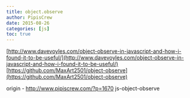 ```yaml
---
title: object.observe
author: PipisCrew
date: 2015-08-26
categories: [js]
toc: true
---
```


[http://www.davevoyles.com/object-observe-in-javascript-and-how-i-found-it-to-be-useful/](http://www.davevoyles.com/object-observe-in-javascript-and-how-i-found-it-to-be-useful/)
[https://github.com/MaxArt2501/object-observe](https://github.com/MaxArt2501/object-observe)

origin - http://www.pipiscrew.com/?p=1670 js-object-observe